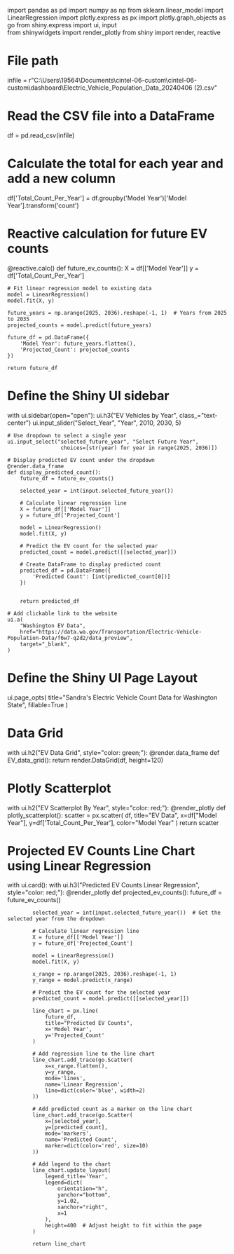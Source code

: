 import pandas as pd
import numpy as np
from sklearn.linear_model import LinearRegression
import plotly.express as px
import plotly.graph_objects as go
from shiny.express import ui, input  
from shinywidgets import render_plotly
from shiny import render, reactive

# File path
infile = r"C:\Users\19564\Documents\cintel-06-custom\cintel-06-custom\dashboard\Electric_Vehicle_Population_Data_20240406 (2).csv"

# Read the CSV file into a DataFrame
df = pd.read_csv(infile)

# Calculate the total for each year and add a new column
df['Total_Count_Per_Year'] = df.groupby('Model Year')['Model Year'].transform('count')

# Reactive calculation for future EV counts
@reactive.calc()
def future_ev_counts():
    X = df[['Model Year']]
    y = df['Total_Count_Per_Year']
    
    # Fit linear regression model to existing data
    model = LinearRegression()
    model.fit(X, y)
    
    future_years = np.arange(2025, 2036).reshape(-1, 1)  # Years from 2025 to 2035
    projected_counts = model.predict(future_years)
    
    future_df = pd.DataFrame({
        'Model Year': future_years.flatten(),
        'Projected_Count': projected_counts
    })
    
    return future_df

# Define the Shiny UI sidebar
with ui.sidebar(open="open"):
    ui.h3("EV Vehicles by Year", class_="text-center")
    ui.input_slider("Select_Year", "Year", 2010, 2030, 5)
    
    # Use dropdown to select a single year
    ui.input_select("selected_future_year", "Select Future Year", 
                     choices=[str(year) for year in range(2025, 2036)])
    
    # Display predicted EV count under the dropdown
    @render.data_frame
    def display_predicted_count():
        future_df = future_ev_counts()
        
        selected_year = int(input.selected_future_year())
        
        # Calculate linear regression line
        X = future_df[['Model Year']]
        y = future_df['Projected_Count']
        
        model = LinearRegression()
        model.fit(X, y)
        
        # Predict the EV count for the selected year
        predicted_count = model.predict([[selected_year]])
        
        # Create DataFrame to display predicted count
        predicted_df = pd.DataFrame({
            'Predicted Count': [int(predicted_count[0])]
        })
        
        
        return predicted_df
    
    # Add clickable link to the website
    ui.a(
        "Washington EV Data",
        href="https://data.wa.gov/Transportation/Electric-Vehicle-Population-Data/f6w7-q2d2/data_preview",
        target="_blank",
    )
    

# Define the Shiny UI Page Layout
ui.page_opts(
    title="Sandra's Electric Vehicle Count Data for Washington State", 
    fillable=True
)

# Data Grid
with ui.h2("EV Data Grid", style="color: green;"):
    @render.data_frame
    def EV_data_grid():
        return render.DataGrid(df, height=120)  

# Plotly Scatterplot
with ui.h2("EV Scatterplot By Year", style="color: red;"):
    @render_plotly
    def plotly_scatterplot():
        scatter = px.scatter(
            df,
            title="EV Data",
            x=df["Model Year"],
            y=df['Total_Count_Per_Year'],
            color="Model Year"
        )
        return scatter        

# Projected EV Counts Line Chart using Linear Regression
with ui.card():
    with ui.h3("Predicted EV Counts Linear Regression", style="color: red;"):
        @render_plotly
        def projected_ev_counts():
            future_df = future_ev_counts()
            
            selected_year = int(input.selected_future_year())  # Get the selected year from the dropdown
            
            # Calculate linear regression line
            X = future_df[['Model Year']]
            y = future_df['Projected_Count']
            
            model = LinearRegression()
            model.fit(X, y)
            
            x_range = np.arange(2025, 2036).reshape(-1, 1)
            y_range = model.predict(x_range)
            
            # Predict the EV count for the selected year
            predicted_count = model.predict([[selected_year]])
            
            line_chart = px.line(
                future_df,
                title="Predicted EV Counts",
                x='Model Year',
                y='Projected_Count'
            )
            
            # Add regression line to the line chart
            line_chart.add_trace(go.Scatter(
                x=x_range.flatten(),
                y=y_range,
                mode='lines',
                name='Linear Regression',
                line=dict(color='blue', width=2)
            ))
            
            # Add predicted count as a marker on the line chart
            line_chart.add_trace(go.Scatter(
                x=[selected_year],
                y=[predicted_count],
                mode='markers',
                name='Predicted Count',
                marker=dict(color='red', size=10)
            ))
            
            # Add legend to the chart
            line_chart.update_layout(
                legend_title='Year',
                legend=dict(
                    orientation="h",
                    yanchor="bottom",
                    y=1.02,
                    xanchor="right",
                    x=1
                ),
                height=400  # Adjust height to fit within the page
            )
            
            return line_chart
